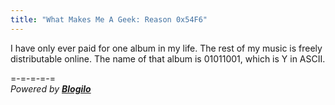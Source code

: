 ```yaml
---
title: "What Makes Me A Geek: Reason 0x54F6"
---
```

<div><p>I have only ever paid for one album in my life. The rest of my music is freely distributable online. The name of that album is 01011001, which is Y in ASCII.</p><p>=-=-=-=-=<br /><i>Powered by <b><a href="http://blogilo.gnufolks.org/">Blogilo</a></b></i></p></div>
